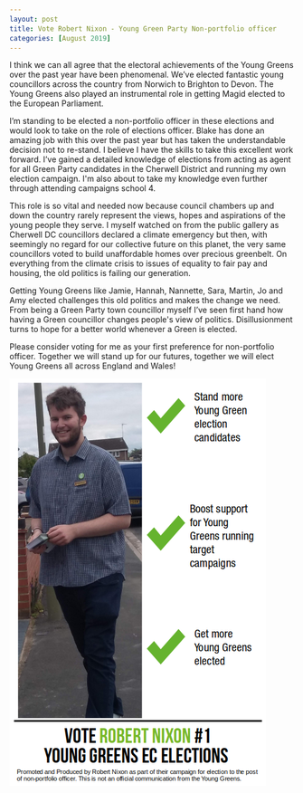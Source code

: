 ```yaml
---
layout: post
title: Vote Robert Nixon - Young Green Party Non-portfolio officer 
categories: [August 2019]
---
```


I think we can all agree that the electoral achievements of the Young Greens over the past year have been phenomenal. We’ve elected fantastic young councillors across the country from Norwich to Brighton to Devon. The Young Greens also played an instrumental role in getting Magid elected to the European Parliament.

I’m standing to be elected a non-portfolio officer in these elections and would look to take on the role of elections officer. Blake has done an amazing job with this over the past year but has taken the understandable decision not to re-stand. I believe I have the skills to take this excellent work forward. I’ve gained a detailed knowledge of elections from acting as agent for all Green Party candidates in the Cherwell District and running my own election campaign. I'm also about to take my knowledge even further through attending campaigns school 4.

This role is so vital and needed now because council chambers up and down the country rarely represent the views, hopes and aspirations of the young people they serve. I myself watched on from the public gallery as Cherwell DC councillors declared a climate emergency but then, with seemingly no regard for our collective future on this planet, the very same councillors voted to build unaffordable homes over precious greenbelt. On everything from the climate crisis to issues of equality to fair pay and housing, the old politics is failing our generation.

Getting Young Greens like Jamie, Hannah, Nannette, Sara, Martin, Jo and Amy elected challenges this old politics and makes the change we need. From being a Green Party town councillor myself I’ve seen first hand how having a Green councillor changes people's view of politics. Disillusionment turns to hope for a better world whenever a Green is elected.

Please consider voting for me as your first preference for non-portfolio officer. Together we will stand up for our futures, together we will elect Young Greens all across England and Wales!

![Robert's priorities](/images/voteRobertYGEC.png)